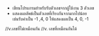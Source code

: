 - เขียนโปรแกรมสำหรับรับตัวเลขจากผู้ใช้งาน 3 ตัวเลข
- แสดงผลลัพธ์เป็นตัวเลขที่เรียงกันจากมากไปน้อย  
  เช่นรับค่าเป็น -1 ,4, 0 ให้แสดงผลเป็น 4, 0, -1

//v.เลขที่ไม่เหมือนกัน
//v. เลขที่เหมือนกันได้